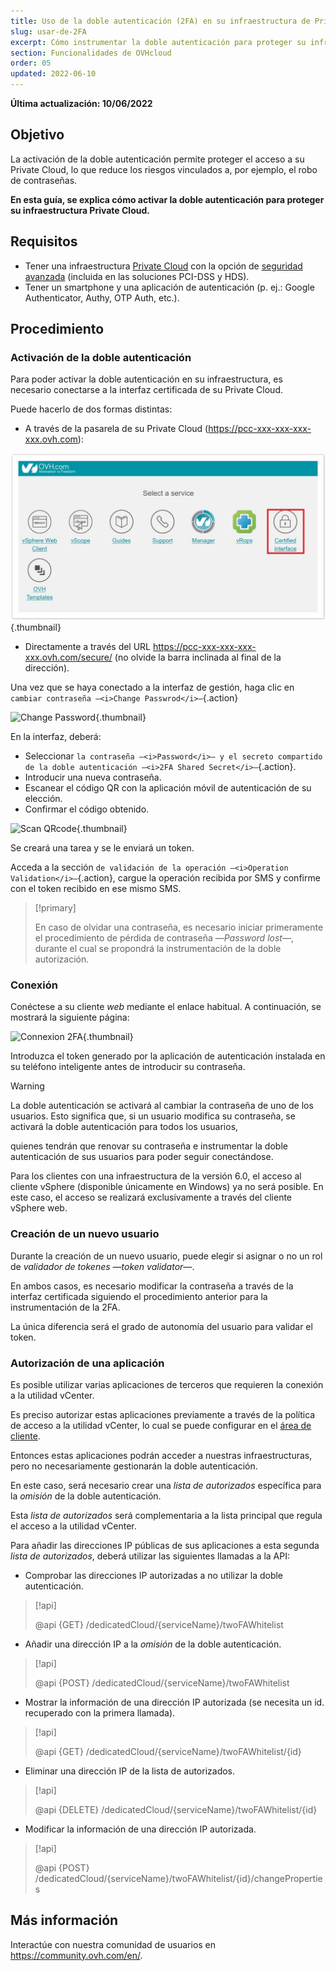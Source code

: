 ```yaml
---
title: Uso de la doble autenticación (2FA) en su infraestructura de Private Cloud
slug: usar-de-2FA
excerpt: Cómo instrumentar la doble autenticación para proteger su infraestructura
section: Funcionalidades de OVHcloud
order: 05
updated: 2022-06-10
---
```


**Última actualización: 10/06/2022**

## Objetivo

La activación de la doble autenticación permite proteger el acceso a su Private Cloud, lo que reduce los riesgos vinculados a, por ejemplo, el robo de contraseñas.

**En esta guía, se explica cómo activar la doble autenticación para proteger su infraestructura Private Cloud.**
 
## Requisitos

- Tener una infraestructura [Private Cloud](https://www.ovhcloud.com/es-es/enterprise/products/hosted-private-cloud/) con la opción de [seguridad avanzada](https://www.ovhcloud.com/es-es/enterprise/products/hosted-private-cloud/safety-compliance/sddc/) (incluida en las soluciones PCI-DSS y HDS).
- Tener un smartphone y una aplicación de autenticación (p. ej.: Google Authenticator, Authy, OTP Auth, etc.).

## Procedimiento

### Activación de la doble autenticación

Para poder activar la doble autenticación en su infraestructura, es necesario conectarse a la interfaz certificada de su Private Cloud.

Puede hacerlo de dos formas distintas:
	
- A través de la pasarela de su Private Cloud (https://pcc-xxx-xxx-xxx-xxx.ovh.com): 

![Gateway Private Cloud](images/gatewayPCC.jpg){.thumbnail}

- Directamente a través del URL https://pcc-xxx-xxx-xxx-xxx.ovh.com/secure/ (no olvide la barra inclinada al final de la dirección).

Una vez que se haya conectado a la interfaz de gestión, haga clic en `cambiar contraseña —<i>Change Passwrod</i>—`{.action}

![Change Password](images/selectChangePassword.png){.thumbnail}

En la interfaz, deberá:
	
* Seleccionar `la contraseña —<i>Password</i>— y el secreto compartido de la doble autenticación —<i>2FA Shared Secret</i>—`{.action}.
* Introducir una nueva contraseña. 
* Escanear el código QR con la aplicación móvil de autenticación de su elección.
* Confirmar el código obtenido.

![Scan QRcode](images/scanQRcode.png){.thumbnail}

Se creará una tarea y se le enviará un token.

Acceda a la sección `de validación de la operación —<i>Operation Validation</i>—`{.action}, cargue la operación recibida por SMS y confirme con el token recibido en ese mismo SMS.

> [!primary]
>
> En caso de olvidar una contraseña, es necesario iniciar primeramente el procedimiento de pérdida de contraseña —<i>Password lost</i>—, durante el cual se propondrá la instrumentación de la doble autorización.
>

### Conexión

Conéctese a su cliente *web* mediante el enlace habitual. A continuación, se mostrará la siguiente página:

![Connexion 2FA](images/2FAtoken.png){.thumbnail}

Introduzca el token generado por la aplicación de autenticación instalada en su teléfono inteligente antes de introducir su contraseña.


> [!warning]
>
> La doble autenticación se activará al cambiar la contraseña de uno de los usuarios. Esto significa que, si un usuario modifica su contraseña, se activará la doble autenticación para todos los usuarios, 
>
> quienes tendrán que renovar su contraseña e instrumentar la doble autenticación de sus usuarios para poder seguir conectándose.
>
> Para los clientes con una infraestructura de la versión 6.0, el acceso al cliente vSphere (disponible únicamente en Windows) ya no será posible. En este caso, el acceso se realizará exclusivamente a través del cliente vSphere web.
>

### Creación de un nuevo usuario

Durante la creación de un nuevo usuario, puede elegir si asignar o no un rol de *validador de tokenes —token validator—*.

En ambos casos, es necesario modificar la contraseña a través de la interfaz certificada siguiendo el procedimiento anterior para la instrumentación de la 2FA.

La única diferencia será el grado de autonomía del usuario para validar el token.

### Autorización de una aplicación

Es posible utilizar varias aplicaciones de terceros que requieren la conexión a la utilidad vCenter.

Es preciso autorizar estas aplicaciones previamente a través de la política de acceso a la utilidad vCenter, lo cual se puede configurar en el [área de cliente](https://docs.ovh.com/gb/en/private-cloud/control-panel-ovh-private-cloud).

Entonces estas aplicaciones podrán acceder a nuestras infraestructuras, pero no necesariamente gestionarán la doble autenticación.

En este caso, será necesario crear una *lista de autorizados* específica para la *omisión* de la doble autenticación.

Esta *lista de autorizados* será complementaria a la lista principal que regula el acceso a la utilidad vCenter.

Para añadir las direcciones IP públicas de sus aplicaciones a esta segunda *lista de autorizados*, deberá utilizar las siguientes llamadas a la API: 

- Comprobar las direcciones IP autorizadas a no utilizar la doble autenticación.

> [!api]
>
> @api {GET} /dedicatedCloud/{serviceName}/twoFAWhitelist
>

- Añadir una dirección IP a la *omisión* de la doble autenticación.

> [!api]
>
> @api {POST} /dedicatedCloud/{serviceName}/twoFAWhitelist
>

- Mostrar la información de una dirección IP autorizada (se necesita un id. recuperado con la primera llamada).

> [!api]
>
> @api {GET} /dedicatedCloud/{serviceName}/twoFAWhitelist/{id}
>

- Eliminar una dirección IP de la lista de autorizados.

> [!api]
>
> @api {DELETE} /dedicatedCloud/{serviceName}/twoFAWhitelist/{id}
>

- Modificar la información de una dirección IP autorizada.

> [!api]
>
> @api {POST} /dedicatedCloud/{serviceName}/twoFAWhitelist/{id}/changeProperties
>

## Más información

Interactúe con nuestra comunidad de usuarios en <https://community.ovh.com/en/>.
